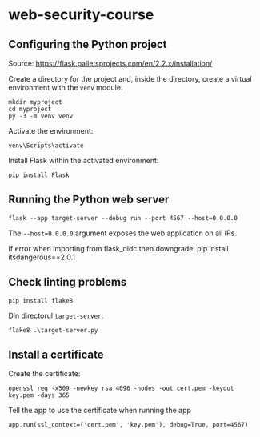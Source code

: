 # web-security-course

## Configuring the Python project

Source: https://flask.palletsprojects.com/en/2.2.x/installation/

Create a directory for the project and, inside the directory, create a virtual environment with the `venv` module.

```
mkdir myproject
cd myproject
py -3 -m venv venv
````

Activate the environment:
```
venv\Scripts\activate
```

Install Flask within the activated environment:
```
pip install Flask
```

## Running the Python web server

```
flask --app target-server --debug run --port 4567 --host=0.0.0.0
```

The `--host=0.0.0.0` argument exposes the web application on all IPs.


If error when importing from flask_oidc then downgrade: pip install itsdangerous==2.0.1

## Check linting problems

```
pip install flake8
```
Din directorul `target-server`:
```
flake8 .\target-server.py
```


## Install a certificate

Create the certificate:

```
openssl req -x509 -newkey rsa:4096 -nodes -out cert.pem -keyout key.pem -days 365

```

Tell the app to use the certificate when running the app
```
app.run(ssl_context=('cert.pem', 'key.pem'), debug=True, port=4567)
```

